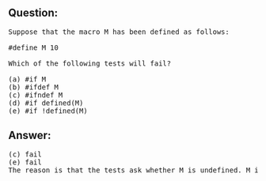 ## Question:
<pre>
Suppose that the macro M has been defined as follows:

#define M 10

Which of the following tests will fail?

(a) #if M
(b) #ifdef M
(c) #ifndef M
(d) #if defined(M)
(e) #if !defined(M)
</pre>

## Answer:
<pre>
(c) fail
(e) fail
The reason is that the tests ask whether M is undefined. M is defined so they condition tests false.
</pre>
